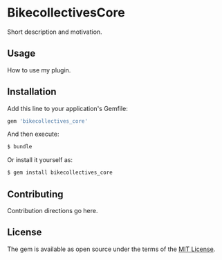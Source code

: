 # BikecollectivesCore
Short description and motivation.

## Usage
How to use my plugin.

## Installation
Add this line to your application's Gemfile:

```ruby
gem 'bikecollectives_core'
```

And then execute:
```bash
$ bundle
```

Or install it yourself as:
```bash
$ gem install bikecollectives_core
```

## Contributing
Contribution directions go here.

## License
The gem is available as open source under the terms of the [MIT License](http://opensource.org/licenses/MIT).
